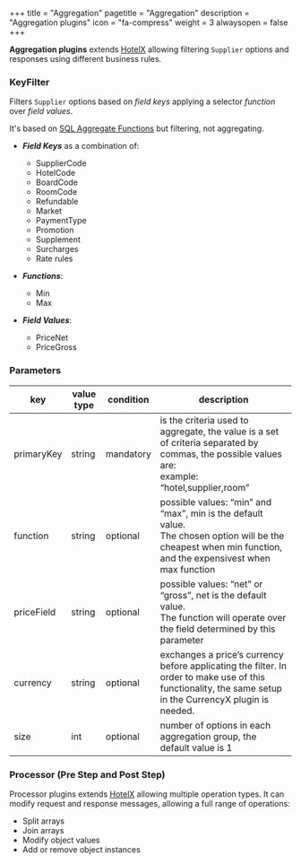 +++
title = "Aggregation"
pagetitle = "Aggregation"
description = "Aggregation plugins"
icon = "fa-compress"
weight = 3
alwaysopen = false
+++

**Aggregation plugins** extends [HotelX](/hotelx/) allowing filtering `Supplier` options and responses using different business rules.

### KeyFilter

Filters `Supplier` options based on _field keys_ applying a selector _function_ over _field values_.

It's based on [SQL Aggregate Functions](https://www.postgresql.org/docs/current/static/functions-aggregate.html) but filtering, not aggregating.

* **_Field Keys_** as a combination of:
  * SupplierCode 
  * HotelCode
  * BoardCode
  * RoomCode
  * Refundable
  * Market
  * PaymentType
  * Promotion
  * Supplement
  * Surcharges
  * Rate rules 

* **_Functions_**:
  * Min
  * Max

* **_Field Values_**:
  * PriceNet
  * PriceGross

### Parameters

|key|value type|condition|description|
|---|----|----|---|
|primaryKey|string|mandatory|is the criteria used to aggregate, the value is a set of criteria separated by commas, the possible values are:<br>example: “hotel,supplier,room”|
|function|string|optional|possible values: “min” and “max”, min is the default value.<br>The chosen option will be the cheapest when min function, and the expensivest when max function|
|priceField|string|optional|possible values: “net” or “gross”, net is the default value.<br>The function will operate over the field determined by this parameter|
|currency|string|optional|exchanges a price’s currency before applicating the filter. In order to make use of this functionality, the same setup in the CurrencyX plugin is needed.|
|size|int|optional|number of options in each aggregation group, the default value is 1|


### Processor (Pre Step and Post Step)

Processor plugins extends [HotelX](/hotelx/) allowing multiple operation types. It can modify request and response messages, allowing a full range of operations:

* Split arrays
* Join arrays 
* Modify object values 
* Add or remove object instances 
